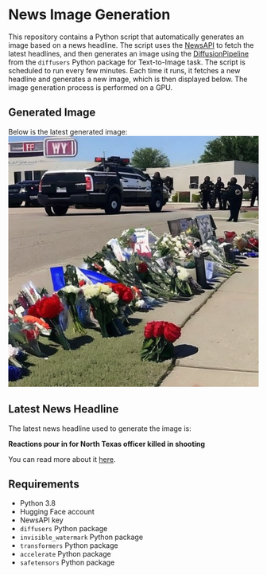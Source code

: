 # News Image Generation
This repository contains a Python script that automatically generates an image based on a news headline. The script uses the [NewsAPI](https://newsapi.org/) to fetch the latest headlines, and then generates an image using the [DiffusionPipeline](https://github.com/huggingface/diffusers) from the `diffusers` Python package for Text-to-Image task.
The script is scheduled to run every few minutes. Each time it runs, it fetches a new headline and generates a new image, which is then displayed below. The image generation process is performed on a GPU.

## Generated Image
Below is the latest generated image:
![Generated Image](image.png)

## Latest News Headline
The latest news headline used to generate the image is:

**Reactions pour in for North Texas officer killed in shooting**

You can read more about it [here](https://news.google.com/rss/articles/CBMizgFBVV95cUxOcGJ0U1FrczNSdnZkUmZyaVRWM3ZUMVJ6b2ZHMFlMN2dOZzc0TzcwellMZnpoWk9UTkV1WTQxU3RkNjJyZjFWTGNyc3lBWVZGVDliLUUzZGZONVhQT0hVTVlEbXE5Xzd2WUlHbDJEaENHN2JCX2Q2Q2J0VTQ1aUhKbDJLX3BHWWxYQzJEbUtvX1FOVUtySzIzR1M4cmJHd3dLNExrblRzWkFERF9TM0pUVkZiVThfLTdSUWp5Z01NRnRsbkVjUHE5THQ0Z0g4dw?oc=5).

## Requirements
- Python 3.8
- Hugging Face account
- NewsAPI key
- `diffusers` Python package
- `invisible_watermark` Python package
- `transformers` Python package
- `accelerate` Python package
- `safetensors` Python package
